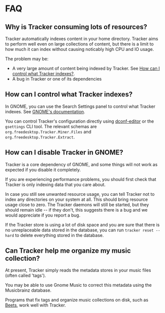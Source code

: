 # FAQ

## Why is Tracker consuming lots of resources?

Tracker automatically indexes content in your home directory.
Tracker aims to perform well even on large collections of content, but there is
a limit to how much it can index without causing noticably high CPU and IO
usage.

The problem may be:

  * A very large amount of content being indexed by Tracker. See [How can I control what Tracker indexes?].
  * A bug in Tracker or one of its dependencies

## How can I control what Tracker indexes?

In GNOME, you can use the Search Settings panel to control what Tracker
indexes. See [GNOME's documentation](https://help.gnome.org/users/gnome-help/unstable/files-search.html.en).

You can control Tracker's configuration directly using
[dconf-editor](https://wiki.gnome.org/Apps/DconfEditor) or the `gsettings` CLI
tool.
The relevant schemas are `org.freedesktop.Tracker.Miner.Files` and
`org.freedesktop.Tracker.Extract`.

## How can I disable Tracker in GNOME?

Tracker is a core dependency of GNOME, and some things will not work as
expected if you disable it completely.

If you are experiencing performance problems, you should first check that
Tracker is only indexing data that you care about.

In case you still see unwanted resource usage, you can tell Tracker not
to index any directories on your system at all.
This should bring resource usage close to zero. The Tracker daemons
will still be started, but they should remain idle -- if they don't,
this suggests there is a bug and we would appreciate if you report a bug.

If the Tracker store is using a lot of disk space and you are sure that
there is no unreplaceable data stored in the database, you can run `tracker
reset --hard` to delete everything stored in the database.  

## Can Tracker help me organize my music collection?

At present, Tracker simply reads the metadata stores in your music files (often
called 'tags').

You may be able to use Gnome Music to correct this metadata using the
Musicbrainz database.

Programs that fix tags and organize music collections on disk, such as
[Beets](http://beets.io/), work well with Tracker.

[How can I control what Tracker indexes?]: #how-can-i-control-what-tracker-indexes
